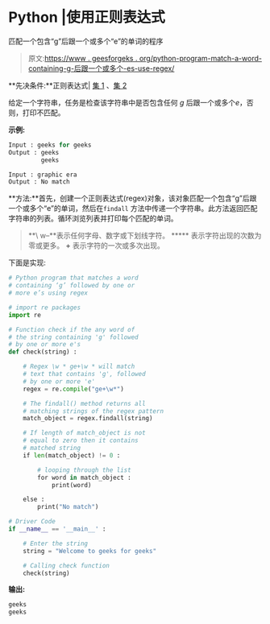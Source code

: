 # Python |使用正则表达式

匹配一个包含“g”后跟一个或多个“e”的单词的程序

> 原文:[https://www . geesforgeks . org/python-program-match-a-word-containing-g-后跟一个或多个-es-use-regex/](https://www.geeksforgeeks.org/python-program-that-matches-a-word-containing-g-followed-by-one-or-more-es-using-regex/)

**先决条件:**正则表达式| [集 1](https://www.geeksforgeeks.org/regular-expression-python-examples-set-1/) 、[集 2](https://www.geeksforgeeks.org/regular-expressions-python-set-1-search-match-find/)

给定一个字符串，任务是检查该字符串中是否包含任何 *g* 后跟一个或多个*e*，否则，打印不匹配。

**示例:**

```py
Input : geeks for geeks
Output : geeks 
         geeks

Input : graphic era
Output : No match 

```

**方法:**首先，创建一个正则表达式(regex)对象，该对象匹配一个包含“g”后跟一个或多个“e”的单词，然后在`findall` 方法中传递一个字符串。此方法返回匹配字符串的列表。循环浏览列表并打印每个匹配的单词。

> **\ w–**表示任何字母、数字或下划线字符。
> ***** 表示字符出现的次数为零或更多。
> **+** 表示字符的一次或多次出现。

下面是实现:

```py
# Python program that matches a word
# containing ‘g’ followed by one or
# more e’s using regex

# import re packages
import re

# Function check if the any word of
# the string containing 'g' followed
# by one or more e's
def check(string) :

    # Regex \w * ge+\w * will match 
    # text that contains 'g', followed 
    # by one or more 'e'
    regex = re.compile("ge+\w*")

    # The findall() method returns all 
    # matching strings of the regex pattern
    match_object = regex.findall(string)

    # If length of match_object is not
    # equal to zero then it contains
    # matched string
    if len(match_object) != 0 :

        # looping through the list
        for word in match_object :
            print(word)

    else :
        print("No match")

# Driver Code     
if __name__ == '__main__' :

    # Enter the string
    string = "Welcome to geeks for geeks"

    # Calling check function
    check(string)
```

**输出:**

```py
geeks
geeks
```
